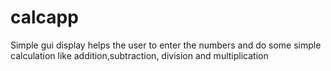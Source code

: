 # calcapp
Simple gui display helps the user to enter the numbers and do some simple calculation like addition,subtraction, division and multiplication
